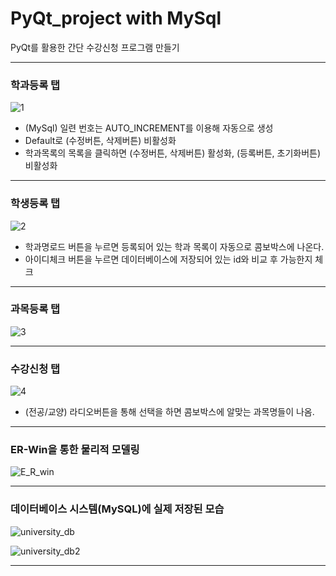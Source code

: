 # PyQt_project with MySql
PyQt를 활용한 간단 수강신청 프로그램 만들기
***
### 학과등록 탭
![1](https://user-images.githubusercontent.com/69666784/93539318-621c1780-f98b-11ea-9ab3-e6e67bc3756e.PNG)
* (MySql) 일련 번호는 AUTO_INCREMENT를 이용해 자동으로 생성
* Default로 (수정버튼, 삭제버튼) 비활성화
* 학과목록의 목록을 클릭하면 (수정버튼, 삭제버튼) 활성화, (등록버튼, 초기화버튼) 비활성화
***
### 학생등록 탭
![2](https://user-images.githubusercontent.com/69666784/93539321-634d4480-f98b-11ea-8178-4677e20df8e1.PNG)

* 학과명로드 버튼을 누르면 등록되어 있는 학과 목록이 자동으로 콤보박스에 나온다.
* 아이디체크 버튼을 누르면 데이터베이스에 저장되어 있는 id와 비교 후 가능한지 체크
***
### 과목등록 탭
![3](https://user-images.githubusercontent.com/69666784/93539323-647e7180-f98b-11ea-9ee5-ac587d442e13.PNG)
***
### 수강신청 탭
![4](https://user-images.githubusercontent.com/69666784/93539327-67796200-f98b-11ea-9001-bf6a9ba7e701.PNG)

* (전공/교양) 라디오버튼을 통해 선택을 하면 콤보박스에 알맞는 과목명들이 나옴.
***
### ER-Win을 통한 물리적 모델링

![E_R_win](https://user-images.githubusercontent.com/69666784/94226337-518f1280-ff32-11ea-8496-e409164aaf41.PNG)

***
### 데이터베이스 시스템(MySQL)에 실제 저장된 모습

![university_db](https://user-images.githubusercontent.com/69666784/94211855-8dfc4780-ff0d-11ea-83f3-5a49de787444.PNG)

![university_db2](https://user-images.githubusercontent.com/69666784/94211857-8e94de00-ff0d-11ea-8aea-e306d640d57b.PNG)
****

